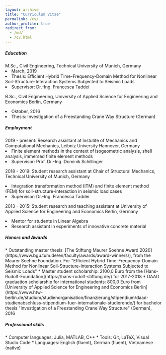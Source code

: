 ```yaml
---
layout: archive
title: "Curriculum Vitae"
permalink: /cv/
author_profile: true
redirect_from: 
  - /md/
  - /cv.html
---
```


<h5> <i class="si si-microsoftacademic"></i> Education</h5> 
M.Sc., Civil Engineering, Technical University of Munich, Germany
<div class="small">
  <li> March, 2019</li>
  <li> Thesis: Efficient Hybrid Time-Frequency-Domain Method for
Nonlinear Soil-Structure-Interaction Systems Subjected to Seismic Loads</li>
  <li> Supervisor: Dr.-Ing. Francesca Taddei</li>
</div>

B.Sc., Civil Engineering, University of Applied Science for Engineering and Economics Berlin, Germany
<div class="small">
  <li> Oktober, 2016
  <li> Thesis: Investigation of a Freestanding Crane Way Structure (German)
</div>

<h5> <i class="si si-googlesearchconsole"></i> Employment</h5> 
2019 - present: Research assistant at Instutite of Mechanics and Computational Mechanics, Leibniz University Hannover, Germany
<div class="small">
  <li> Finite element methods in the context of isogeometric analysis, shell analysis, immersed finite element methods
  <li> Supervisor: Prof. Dr.-Ing. Dominik Schillinger
</div>

2018 - 2019: Student research assistant at Chair of Structural Mechanics, Technical University of Munich, Germany
<div class="small">
  <li> Integration transformation method (ITM) and finite element method (FEM) for soil-structure-interaction in seismic load cases
  <li> Supervisor: Dr.-Ing. Francesca Taddei
</div>

2013 - 2015: Student research and teaching assistant at University of Applied Science for Engineering and Economics Berlin, Germany
<div class="small">
  <li> Mentor for students in Linear Algebra 
  <li> Research assistant in experiments of innovative concrete material
</div>

<h5> <i class="si si-auth0"></i> Honors and Awards</h5> 
* Outstanding master thesis: [The Stiftung Maurer Soehne Award 2020](https://www.bgu.tum.de/en/faculty/awards/award-winners/), from the Maurer Soehne Foundation. For "Efficient Hybrid Time-Frequency-Domain Method for Nonlinear Soil-Structure-Interaction Systems Subjected to Seismic Loads"
* Master student scholarship: 2100,0 Euro from the [Hans-Rudolf-Foundation](https://hans-rudolf-stiftung.de/) for 2017-2018
* DAAD graduation scholarship for international students: 800,0 Euro from [University of Applied Science for Engineering and Economics Berlin](https://www.htw-berlin.de/studium/studienorganisation/finanzierung/stipendium/daad-studienabschluss-stipendium-fuer-internationale-studierende/) for bachelor thesis "Investigation of a Freestanding Crane Way Structure" (German), 2016

<h5> <i class="si si-semaphoreci"></i> Professional skills</h5> 
* Computer languages: Julia, MATLAB, C++
* Tools: Git, LaTeX, Visual Studio Code
* Languages: English (fluent), German (fluent), Vietnamese (native)

